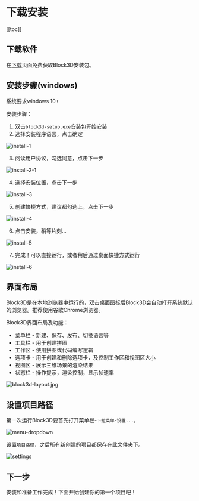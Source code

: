 # 下载安装

[[toc]]

## 下载软件

在[下载](../../download/index.md)页面免费获取Block3D安装包。

## 安装步骤(windows)

系统要求windows 10+

安装步骤：

1. 双击`block3d-setup.exe`安装包开始安装
2. 选择安装程序语言，点击确定

![install-1](https://cdn.zjbku.com/start/install-1.jpg)

3. 阅读用户协议，勾选同意，点击下一步

![install-2-1](https://cdn.zjbku.com/start/install-2-1.jpg)

4. 选择安装位置，点击下一步

![install-3](https://cdn.zjbku.com/start/install-3.jpg)

5. 创建快捷方式，建议都勾选上，点击下一步

![install-4](https://cdn.zjbku.com/start/install-4.jpg)

6. 点击安装，稍等片刻...

![install-5](https://cdn.zjbku.com/start/install-5.jpg)

7. 完成！可以直接运行，或者稍后通过桌面快捷方式运行

![install-6](https://cdn.zjbku.com/start/install-6.jpg)

## 界面布局

Block3D是在本地浏览器中运行的，双击桌面图标后Block3D会自动打开系统默认的浏览器。推荐使用谷歌Chrome浏览器。

Block3D界面布局及功能：
- 菜单栏 - 新建、保存、发布、切换语言等
- 工具栏 - 用于创建拼图
- 工作区 - 使用拼图或代码编写逻辑
- 选项卡 - 用于创建和删除选项卡，及控制工作区和视图区大小
- 视图区 - 展示三维场景的渲染结果
- 状态栏 - 操作提示，渲染控制，显示帧速率

![block3d-layout.jpg](https://cdn.zjbku.com/start/block3d-layout.jpg)

## 设置项目路径

第一次运行Block3D要首先打开菜单栏-`下拉菜单`-`设置...`，

![menu-dropdown](https://cdn.zjbku.com/start/menu-dropdown.jpg)

设置`项目路径`，之后所有新创建的项目都保存在此文件夹下。

![settings](https://cdn.zjbku.com/start/settings.jpg)

## 下一步

安装和准备工作完成！下面开始创建你的第一个项目吧！